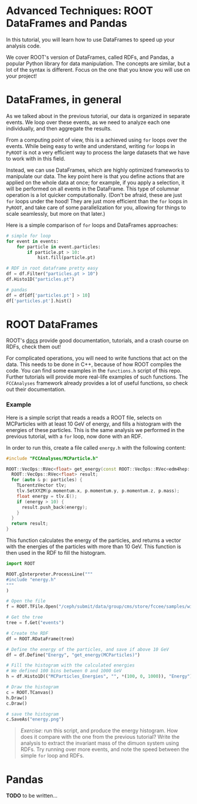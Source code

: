 # Advanced Techniques: ROOT DataFrames and Pandas

In this tutorial, you will learn how to use DataFrames to speed up your analysis code.

We cover ROOT's version of DataFrames, called RDFs, and Pandas, a popular Python library for data manipulation. The concepts are similar, but a lot of the syntax is different. Focus on the one that you know you will use on your project!

# DataFrames, in general

As we talked about in the previous tutorial, our data is organized in separate events. We loop over these events, as we need to analyze each one individually, and then aggregate the results.

From a computing point of view, this is a achieved using `for` loops over the events. While being easy to write and understand, writing `for` loops in `PyROOT` is not a very efficient way to process the large datasets that we have to work with in this field.

Instead, we can use DataFrames, which are highly optimized frameworks to manipulate our data. The key point here is that you define actions that are applied on the whole data at once; for example, if you apply a selection, it will be performed on all events in the DataFrame. This type of columnar operation is a lot quicker computationally. (Don't be afraid, these are just `for` loops under the hood! They are just more efficient than the `for` loops in `PyROOT`, and take care of some parallelization for you, allowing for things to scale seamlessly, but more on that later.)

Here is a simple comparison of `for` loops and DataFrames approaches:

```python
# simple for loop
for event in events:
    for particle in event.particles:
        if particle.pt > 10:
            hist.fill(particle.pt)
```

```python
# RDF in root dataframe pretty easy
df = df.Filter("particles.pt > 10")
df.Histo1D("particles.pt")
```

```python
# pandas
df = df[df['particles.pt'] > 10]
df['particles.pt'].hist()
```

# ROOT DataFrames

ROOT's [docs](https://root.cern/doc/master/classROOT_1_1RDataFrame.html) provide good documentation, tutorials, and a crash course on RDFs, check them out!

For complicated operations, you will need to write functions that act on the data. This needs to be done in C++, because of how ROOT compiles the code. You can find some examples in the `functions.h` script of this repo. Further tutorials will provide more real-life examples of such functions. The `FCCAnalyses` framework already provides a lot of useful functions, so check out their documentation.

### Example

Here is a simple script that reads a reads a ROOT file, selects on MCParticles with at least 10 GeV of energy, and fills a histogram with the energies of these particles. This is the same analysis we performed in the previous tutorial, with a `for` loop, now done with an RDF.

In order to run this, create a file called `energy.h` with the following content:

```cpp
#include "FCCAnalyses/MCParticle.h"

ROOT::VecOps::RVec<float> get_energy(const ROOT::VecOps::RVec<edm4hep::MCParticleData>& particles) {
  ROOT::VecOps::RVec<float> result;
  for (auto & p: particles) {
    TLorentzVector tlv;
    tlv.SetXYZM(p.momentum.x, p.momentum.y, p.momentum.z, p.mass);
    float energy = tlv.E();
    if (energy > 10) {
      result.push_back(energy);
    }
  }
  return result;
}
```

This function calculates the energy of the particles, and returns a vector with the energies of the particles with more than 10 GeV.
This function is then used in the RDF to fill the histogram.

```python
import ROOT

ROOT.gInterpreter.ProcessLine("""
#include "energy.h"
"""
)

# Open the file
f = ROOT.TFile.Open("/ceph/submit/data/group/cms/store/fccee/samples/winter2023/CLD_FullSim/wzp6_ee_mumuH_ecm240/mumuH_rec_16610_191.root")

# Get the tree
tree = f.Get("events")

# Create the RDF
df = ROOT.RDataFrame(tree)

# Define the energy of the particles, and save if above 10 GeV
df = df.Define("Energy", "get_energy(MCParticles)")

# Fill the histogram with the calculated energies
# We defined 100 bins between 0 and 1000 GeV
h = df.Histo1D(("MCParticles_Energies", "", *(100, 0, 1000)), "Energy")

# Draw the histogram
c = ROOT.TCanvas()
h.Draw()
c.Draw()

# save the histogram
c.SaveAs("energy.png")
```

> *Exercise*: run this script, and produce the energy histogram. How does it compare with the one from the previous tutorial? Write the analysis to extract the invariant mass of the dimuon system using RDFs. Try running over more events, and note the speed between the simple `for` loop and RDFs.

# Pandas

**TODO** to be written...